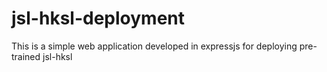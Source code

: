 # jsl-hksl-deployment
 This is a simple web application developed in expressjs for deploying pre-trained jsl-hksl 
